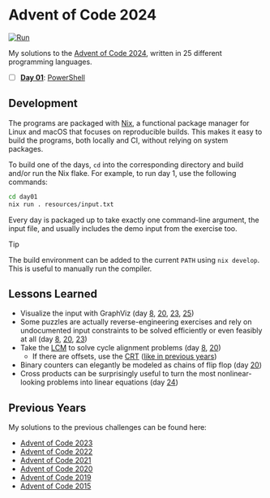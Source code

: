 <!-- Automatically generated from README.md.gyb, do not edit directly! -->

# Advent of Code 2024

[![Run](https://github.com/fwcd/advent-of-code-2024/actions/workflows/run.yml/badge.svg)](https://github.com/fwcd/advent-of-code-2024/actions/workflows/run.yml)

My solutions to the [Advent of Code 2024](https://adventofcode.com/2024), written in 25 different programming languages.

- [ ] [**Day 01**](day01): [PowerShell](day01/src/day01.ps1)

## Development

The programs are packaged with [Nix](https://nixos.org/), a functional package manager for Linux and macOS that focuses on reproducible builds. This makes it easy to build the programs, both locally and CI, without relying on system packages.

To build one of the days, `cd` into the corresponding directory and build and/or run the Nix flake. For example, to run day 1, use the following commands:

```sh
cd day01
nix run . resources/input.txt
```

Every day is packaged up to take exactly one command-line argument, the input file, and usually includes the demo input from the exercise too.

> [!TIP]
> The build environment can be added to the current `PATH` using `nix develop`. This is useful to manually run the compiler.

## Lessons Learned

- Visualize the input with GraphViz (day [8](day08), [20](day20), [23](day23), [25](day25))
- Some puzzles are actually reverse-engineering exercises and rely on undocumented input constraints to be solved efficiently or even feasibly at all (day [8](day08), [20](day20), [23](day23))
- Take the [LCM](https://en.wikipedia.org/wiki/Least_common_multiple) to solve cycle alignment problems (day [8](day08), [20](day20))
  - If there are offsets, use the [CRT](https://en.wikipedia.org/wiki/Chinese_remainder_theorem) ([like in previous years](https://github.com/fwcd/advent-of-code-2020/blob/18c3ba9820cb52627366a632ccaab233a6d9f563/day13/src/day13.c#L39-L59))
- Binary counters can elegantly be modeled as chains of flip flop (day [20](day20))
- Cross products can be surprisingly useful to turn the most nonlinear-looking problems into linear equations (day [24](day24))

## Previous Years

My solutions to the previous challenges can be found here:

- [Advent of Code 2023](https://github.com/fwcd/advent-of-code-2023)
- [Advent of Code 2022](https://github.com/fwcd/advent-of-code-2022)
- [Advent of Code 2021](https://github.com/fwcd/advent-of-code-2021)
- [Advent of Code 2020](https://github.com/fwcd/advent-of-code-2020)
- [Advent of Code 2019](https://github.com/fwcd/advent-of-code-2019)
- [Advent of Code 2015](https://github.com/fwcd/advent-of-code-2015)
